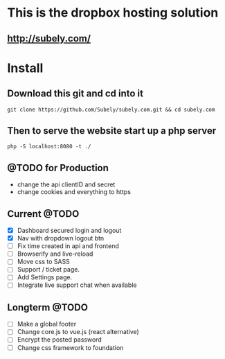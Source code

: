 # This is the dropbox hosting solution
## http://subely.com/

# Install
## Download this git and cd into it
`git clone https://github.com/Subely/subely.com.git && cd subely.com`

## Then to serve the website start up a php server
`php -S localhost:8080 -t ./`

## @TODO for Production
 - change the api clientID and secret
 - change cookies and everything to https


## Current @TODO
- [x] Dashboard secured login and logout
- [x] Nav with dropdown logout btn
- [ ] Fix time created in api and frontend
- [ ] Browserify and live-reload
- [ ] Move css to SASS
- [ ] Support / ticket page.
- [ ] Add Settings page.
- [ ] Integrate live support chat when available

## Longterm @TODO
- [ ] Make a global footer
- [ ] Change core.js to vue.js (react alternative)
- [ ] Encrypt the posted password
- [ ] Change css framework to foundation
